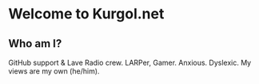 # Welcome to Kurgol.net

## Who am I?
GitHub support & Lave Radio crew. LARPer, Gamer. Anxious. Dyslexic. My views are my own (he/him).
